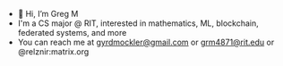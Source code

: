 - 👋 Hi, I’m Greg M
- I'm a CS major @ RIT, interested in mathematics, ML, blockchain, federated systems, and more
- You can reach me at gyrdmockler@gmail.com or grm4871@rit.edu or @relznir:matrix.org

<!---
grm4871/grm4871 is a special repository because its `README.md` (this file) appears on your GitHub profile.
You can click the Preview link to take a look at your changes.
--->
